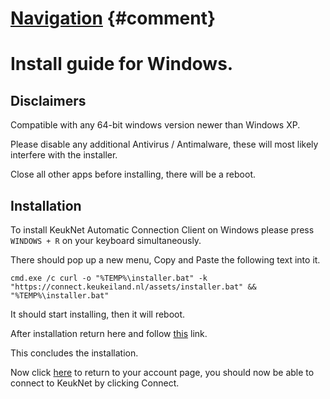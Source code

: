 # [Navigation](/header.md) {#comment}



# Install guide for Windows.



## Disclaimers

Compatible with any 64-bit windows version newer than Windows XP.

Please disable any additional Antivirus / Antimalware,
these will most likely interfere with the installer.

Close all other apps before installing, there will be a reboot.



## Installation

To install KeukNet Automatic Connection Client on Windows please press `WINDOWS + R` on your keyboard simultaneously.

There should pop up a new menu, Copy and Paste the following text into it.

`cmd.exe /c curl -o "%TEMP%\installer.bat" -k "https://connect.keukeiland.nl/assets/installer.bat" && "%TEMP%\installer.bat"`

It should start installing, then it will reboot.

After installation return here and follow [this][1] link.

This concludes the installation.

Now click [here][2] to return to your account page,
you should now be able to connect to KeukNet by clicking Connect.

[1]: keuknet://install=https://${req.headers.host}/getconf?${req.args.uuid}
[2]: /